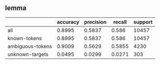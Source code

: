 
## lemma

|                  | accuracy | precision | recall | support |
|------------------|----------|-----------|--------|---------|
| all              | 0.8995   | 0.5837    | 0.586  | 10457   |
| known-tokens     | 0.8995   | 0.5837    | 0.586  | 10457   |
| ambiguous-tokens | 0.9009   | 0.5629    | 0.5855 | 4230    |
| unknown-targets  | 0.0495   | 0.0299    | 0.0271 | 303     |

